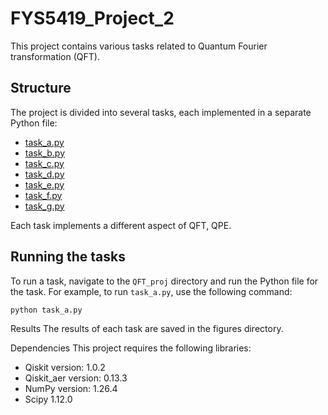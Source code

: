 # FYS5419_Project_2

This project contains various tasks related to Quantum Fourier transformation (QFT).

## Structure

The project is divided into several tasks, each implemented in a separate Python file:

- [task_a.py](QFT_proj/task_a.py)
- [task_b.py](QFT_proj/task_b.py)
- [task_c.py](QFT_proj/task_c.py)
- [task_d.py](QFT_proj/task_d.py)
- [task_e.py](QFT_proj/task_e.py)
- [task_f.py](QFT_proj/task_f.py)
- [task_g.py](QFT_proj/task_g.py)

Each task implements a different aspect of QFT, QPE.

## Running the tasks

To run a task, navigate to the `QFT_proj` directory and run the Python file for the task. For example, to run `task_a.py`, use the following command:

```sh
python task_a.py
```
Results
The results of each task are saved in the figures directory.

Dependencies
This project requires the following libraries:

 - Qiskit version: 1.0.2
 - Qiskit_aer version: 0.13.3
 - NumPy version: 1.26.4
 - Scipy 1.12.0



